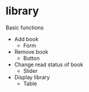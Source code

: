 # library

Basic functions
- Add book
    - Form
- Remove book
    - Button
- Change read status of book
    - Slider
- Display library
    - Table
